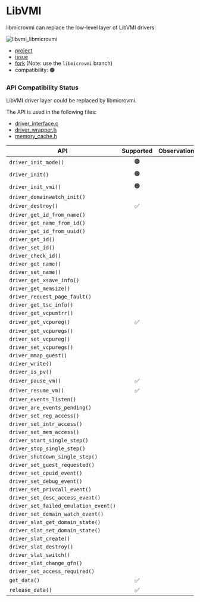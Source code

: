 # LibVMI

libmicrovmi can replace the low-level layer of LibVMI drivers:

![libvmi_libmicrovmi](https://user-images.githubusercontent.com/964610/127520458-d9fb6048-7682-4dbd-beb6-1c999395b1ff.png)

- [project](https://github.com/libvmi/libvmi)
- [issue](https://github.com/Wenzel/libmicrovmi/issues/137)
- [fork](https://github.com/Wenzel/libvmi/tree/libmicrovmi) (Note: use the `libmicrovmi` branch)
- compatibility: 🟠

### API Compatibility Status

LibVMI driver layer could be replaced by libmicrovmi.

The API is used in the following files:

- [driver_interface.c](https://github.com/libvmi/libvmi/blob/1ae39506b088d7b03cc2c6d6e0413be37f7ee8f5/libvmi/driver/driver_interface.h)
- [driver_wrapper.h](https://github.com/libvmi/libvmi/blob/1ae39506b088d7b03cc2c6d6e0413be37f7ee8f5/libvmi/driver/driver_wrapper.h)
- [memory_cache.h](https://github.com/Wenzel/libvmi/blob/libmicrovmi/libvmi/driver/memory_cache.h)

| API                                       | Supported | Observations |
|-------------------------------------------|:-----------:|--------------|
| `driver_init_mode()`                      |    🟠      |              |
| `driver_init()`                           |    🟠      |              |
| `driver_init_vmi()`                       |    🟠      |              |
| `driver_domainwatch_init()`               |            |              |
| `driver_destroy()`                        |    ✅      |              |
| `driver_get_id_from_name()`               |            |              |
| `driver_get_name_from_id()`               |            |              |
| `driver_get_id_from_uuid()`               |            |              |
| `driver_get_id()`                         |            |              |
| `driver_set_id()`                         |            |              |
| `driver_check_id()`                       |            |              |
| `driver_get_name()`                       |            |              |
| `driver_set_name()`                       |            |              |
| `driver_get_xsave_info()`                 |            |              |
| `driver_get_memsize()`                    |            |              |
| `driver_request_page_fault()`             |            |              |
| `driver_get_tsc_info()`                   |            |              |
| `driver_get_vcpumtrr()`                   |            |              |
| `driver_get_vcpureg()`                    |     ✅     |              |
| `driver_get_vcpuregs()`                   |            |              |
| `driver_set_vcpureg()`                    |            |              |
| `driver_set_vcpuregs()`                   |            |              |
| `driver_mmap_guest()`                     |            |              |
| `driver_write()`                          |            |              |
| `driver_is_pv()`                          |            |              |
| `driver_pause_vm()`                       |     ✅     |              |
| `driver_resume_vm()`                      |     ✅     |              |
| `driver_events_listen()`                  |            |              |
| `driver_are_events_pending()`             |            |              |
| `driver_set_reg_access()`                 |            |              |
| `driver_set_intr_access()`                |            |              |
| `driver_set_mem_access()`                 |            |              |
| `driver_start_single_step()`              |            |              |
| `driver_stop_single_step()`               |            |              |
| `driver_shutdown_single_step()`           |            |              |
| `driver_set_guest_requested()`            |            |              |
| `driver_set_cpuid_event()`                |            |              |
| `driver_set_debug_event()`                |            |              |
| `driver_set_privcall_event()`             |            |              |
| `driver_set_desc_access_event()`          |            |              |
| `driver_set_failed_emulation_event()`     |            |              |
| `driver_set_domain_watch_event()`         |            |              |
| `driver_slat_get_domain_state()`          |            |              |
| `driver_slat_set_domain_state()`          |            |              |
| `driver_slat_create()`                    |            |              |
| `driver_slat_destroy()`                   |            |              |
| `driver_slat_switch()`                    |            |              |
| `driver_slat_change_gfn()`                |            |              |
| `driver_set_access_required()`            |            |              |
| `get_data()`                              |     ✅     |              |
| `release_data()`                          |     ✅     |              |
